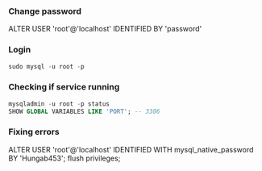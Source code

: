 ### Change password

ALTER USER 'root'@'localhost' IDENTIFIED BY 'password'

### Login

```sql
sudo mysql -u root -p
```

### Checking if service running

```sql
mysqladmin -u root -p status
SHOW GLOBAL VARIABLES LIKE 'PORT'; -- 3306
```

### Fixing errors

ALTER USER 'root'@'localhost' IDENTIFIED WITH mysql_native_password BY 'Hungab453';
flush privileges;
